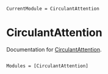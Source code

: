 ```@meta
CurrentModule = CirculantAttention
```

# CirculantAttention

Documentation for [CirculantAttention](https://github.com/nikopj/CirculantAttention.jl).

```@index
```

```@autodocs
Modules = [CirculantAttention]
```

